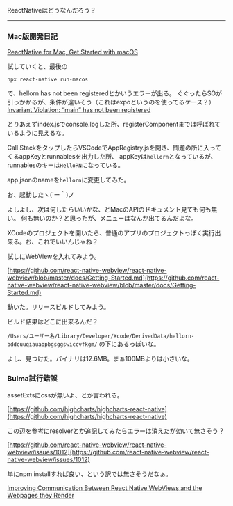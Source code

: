 

ReactNativeはどうなんだろう？

----

### Mac版開発日記

[ReactNative for Mac, Get Started with macOS](https://microsoft.github.io/react-native-windows/docs/rnm-getting-started)

試していくと、最後の

```
npx react-native run-macos
```

で、hellorn has not been registeredとかいうエラーが出る。
ぐぐったらSOが引っかかるが、条件が違いそう（これはexpoというのを使ってるケース？） [Invariant Violation: “main” has not been registered](https://stackoverflow.com/questions/62649381/invariant-violation-main-has-not-been-registered)

とりあえずindex.jsでconsole.logした所、registerComponentまでは呼ばれているように見えるな。

Call StackをタップしたらVSCodeでAppRegistry.jsを開き、問題の所に入ってくるappKeyとrunnablesを出力した所、
appKeyは`hellorn`となっているが、runnablesのキーは`HelloRN`になっている。

app.jsonのnameを`hellorn`に変更してみた。

お、起動したヽ(´ー｀)ノ

よしよし、次は何したらいいかな、とMacのAPIのドキュメント見ても何も無い。
何も無いのか？と思ったが、メニューはなんか出てるんだよな。

XCodeのプロジェクトを開いたら、普通のアプリのプロジェクトっぽく実行出来る。お、これでいいんじゃね？

試しにWebViewを入れてみよう。

[https://github.com/react-native-webview/react-native-webview/blob/master/docs/Getting-Started.md](https://github.com/react-native-webview/react-native-webview/blob/master/docs/Getting-Started.md)

動いた。リリースビルドしてみよう。

ビルド結果はどこに出来るんだ？

`/Users/ユーザー名/Library/Developer/Xcode/DerivedData/hellorn-bddcuuqiauaopbgsggswiccvfkgm/` の下にあるっぽいな。

よし、見つけた。バイナリは12.6MB。まぁ100MBよりは小さいな。


### Bulma試行錯誤

assetExtsにcssが無いよ、とか言われる。

[https://github.com/highcharts/highcharts-react-native](https://github.com/highcharts/highcharts-react-native)

この辺を参考にresolverとか追記してみたらエラーは消えたが効いて無さそう？

[https://github.com/react-native-webview/react-native-webview/issues/1012](https://github.com/react-native-webview/react-native-webview/issues/1012)

単にnpm installすれば良い、という訳では無さそうだなぁ。

[Improving Communication Between React Native WebViews and the Webpages they Render](https://medium.com/react-native-training/improving-communication-between-react-native-webviews-and-the-webpages-they-render-792c8f7db3e5)